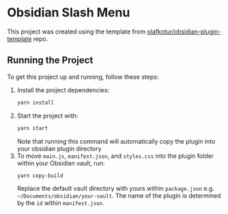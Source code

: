 # Obsidian Slash Menu

This project was created using the template from [olafkotur/obsidian-plugin-template](https://github.com/olafkotur/obsidian-plugin-template) repo.

## Running the Project

To get this project up and running, follow these steps:

1. Install the project dependencies:
   ```bash
   yarn install
   ```
2. Start the project with:
   ```bash
   yarn start
   ```
   Note that running this command will automatically copy the plugin into your obsidian plugin directory
3. To move `main.js`, `manifest.json`, and `styles.css` into the plugin folder within your Obsidian vault, run:
   ```bash
   yarn copy-build
   ```
   Replace the default vault directory with yours within `package.json` e.g. `~/Documents/obsidian/your-vault`.
   The name of the plugin is determined by the `id` within `manifest.json`.
